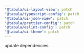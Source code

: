 ```yaml
---
'@tabula/ui-layout-view': patch
'@tabula/typescript-config': patch
'@tabula/ui-json-view': patch
'@tabula/prettier-config': patch
'@tabula/eslint-config': patch
'@tabula/ui-theme': patch
---
```


update dependencies
